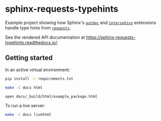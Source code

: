 # sphinx-requests-typehints

Example project showing how Sphinx's [`autdoc`](https://www.sphinx-doc.org/en/master/usage/extensions/autodoc.html) and [`intersphinx`](https://www.sphinx-doc.org/en/master/usage/extensions/intersphinx.html) extensions handle type hints from [`requests`](https://docs.python-requests.org/en/master/).

See the rendered API documentation at <https://sphinx-requests-typehints.readthedocs.io/>.

## Getting started

In an active virtual environment:

```sh
pip install -r requirements.txt

make -C docs html

open docs/_build/html/example_package.html
```

To run a live server:

```sh
make -C docs livehtml
```
